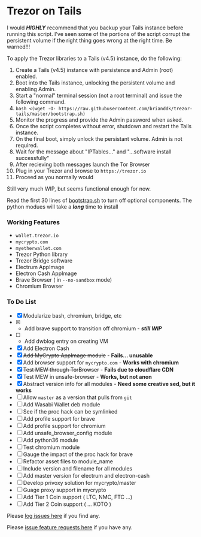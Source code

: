# Trezor on Tails

I would ***HIGHLY*** recommend that you backup your Tails instance before running this script.  I've seen some of the portions of the script corrupt the persistent volume if the right thing goes wrong at the right time.  Be warned!!!

To apply the Trezor libraries to a Tails (v4.5) instance, do the following:

1. Create a Tails (v4.5) instance with persistence and Admin (root) enabled.
2. Boot into the Tails instance, unlocking the persistent volume and enabling Admin.
3. Start a "normal" terminal session (not a root terminal) and issue the following command.
4. `bash <(wget -O- https://raw.githubusercontent.com/brianddk/trezor-tails/master/bootstrap.sh)`
5. Monitor the progress and provide the Admin password when asked.
6. Once the script completes without error, shutdown and restart the Tails instance.
7. On the final boot, simply unlock the persistant volume.  Admin is not required.
8. Wait for the message about "IPTables..." and "...software install successfully"
9. After recieving both messages launch the Tor Browser
10. Plug in your Trezor and browse to `https://trezor.io`
11. Proceed as you normally would

Still very much WIP, but seems functional enough for now.

Read the first 30 lines of [bootstrap.sh](blob/master/bootstrap.sh) to turn off optional components.  The python modues will take a ***long*** time to install

### Working Features

* `wallet.trezor.io`
* `mycrypto.com`
* `myetherwallet.com`
* Trezor Python library
* Trezor Bridge software
* Electrum AppImage
* Electron Cash AppImage
* Brave Browser ( in `--no-sandbox` mode)
* Chromium Browser

### To Do List

- [x] Modularize bash, chromium, bridge, etc
- [x] - Add brave support to transition off chromium - ***still WIP***
- [ ] - Add dwblog entry on creating VM
- [x] Add Electron Cash
- [x] ~~Add MyCrypto AppImage module~~ - **Fails... unusable**
- [x] Add browser support for `mycrypto.com` - **Works with chromium**
- [x] ~~Test MEW through TorBrowser~~ - **Fails due to cloudflare CDN**
- [x] Test MEW in unsafe-browser - **Works, but not anon**
- [x] Abstract version info for all modules - **Need some creative sed, but it works**
- [ ] Allow `master` as a version that pulls from `git`
- [ ] Add Wasabi Wallet deb module
- [ ] See if the proc hack can be symlinked
- [ ] Add profile support for brave
- [ ] Add profile support for chromium
- [ ] Add unsafe_browser_config module
- [ ] Add python36 module
- [ ] Test chromium module
- [ ] Gauge the impact of the proc hack for brave
- [ ] Refactor asset files to module_name
- [ ] Include version and filename for all modules
- [ ] Add master version for electrum and electron-cash
- [ ] Develop privoxy solution for mycrypto/master
- [ ] Guage proxy support in mycrypto
- [ ] Add Tier 1 Coin support ( LTC, NMC, FTC ...)
- [ ] Add Tier 2 Coin support ( ... KOTO )

Please [log issues here](issues/new) if you find any.

Please [issue feature requests here](issues/new) if you have any.
